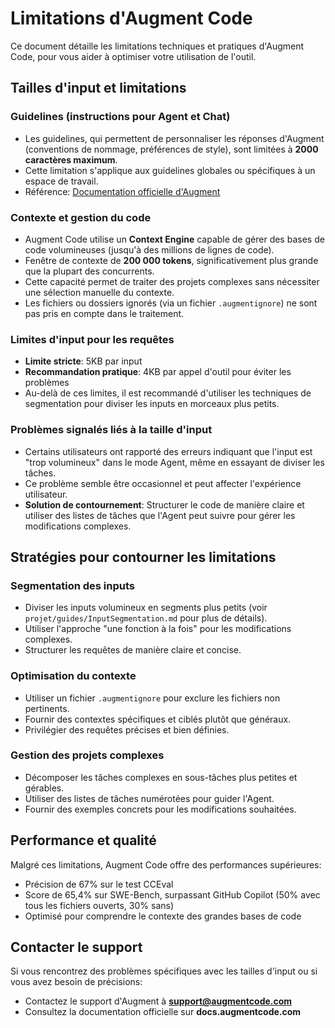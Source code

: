 # Limitations d'Augment Code

Ce document détaille les limitations techniques et pratiques d'Augment Code, pour vous aider à optimiser votre utilisation de l'outil.

## Tailles d'input et limitations

### Guidelines (instructions pour Agent et Chat)
- Les guidelines, qui permettent de personnaliser les réponses d'Augment (conventions de nommage, préférences de style), sont limitées à **2000 caractères maximum**.
- Cette limitation s'applique aux guidelines globales ou spécifiques à un espace de travail.
- Référence: [Documentation officielle d'Augment](https://docs.augmentcode.com/setup-augment/guidelines)

### Contexte et gestion du code
- Augment Code utilise un **Context Engine** capable de gérer des bases de code volumineuses (jusqu'à des millions de lignes de code).
- Fenêtre de contexte de **200 000 tokens**, significativement plus grande que la plupart des concurrents.
- Cette capacité permet de traiter des projets complexes sans nécessiter une sélection manuelle du contexte.
- Les fichiers ou dossiers ignorés (via un fichier `.augmentignore`) ne sont pas pris en compte dans le traitement.

### Limites d'input pour les requêtes
- **Limite stricte**: 5KB par input
- **Recommandation pratique**: 4KB par appel d'outil pour éviter les problèmes
- Au-delà de ces limites, il est recommandé d'utiliser les techniques de segmentation pour diviser les inputs en morceaux plus petits.

### Problèmes signalés liés à la taille d'input
- Certains utilisateurs ont rapporté des erreurs indiquant que l'input est "trop volumineux" dans le mode Agent, même en essayant de diviser les tâches.
- Ce problème semble être occasionnel et peut affecter l'expérience utilisateur.
- **Solution de contournement**: Structurer le code de manière claire et utiliser des listes de tâches que l'Agent peut suivre pour gérer les modifications complexes.

## Stratégies pour contourner les limitations

### Segmentation des inputs
- Diviser les inputs volumineux en segments plus petits (voir `projet/guides/InputSegmentation.md` pour plus de détails).
- Utiliser l'approche "une fonction à la fois" pour les modifications complexes.
- Structurer les requêtes de manière claire et concise.

### Optimisation du contexte
- Utiliser un fichier `.augmentignore` pour exclure les fichiers non pertinents.
- Fournir des contextes spécifiques et ciblés plutôt que généraux.
- Privilégier des requêtes précises et bien définies.

### Gestion des projets complexes
- Décomposer les tâches complexes en sous-tâches plus petites et gérables.
- Utiliser des listes de tâches numérotées pour guider l'Agent.
- Fournir des exemples concrets pour les modifications souhaitées.

## Performance et qualité

Malgré ces limitations, Augment Code offre des performances supérieures:
- Précision de 67% sur le test CCEval
- Score de 65,4% sur SWE-Bench, surpassant GitHub Copilot (50% avec tous les fichiers ouverts, 30% sans)
- Optimisé pour comprendre le contexte des grandes bases de code

## Contacter le support

Si vous rencontrez des problèmes spécifiques avec les tailles d'input ou si vous avez besoin de précisions:
- Contactez le support d'Augment à **support@augmentcode.com**
- Consultez la documentation officielle sur **docs.augmentcode.com**
